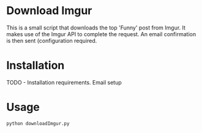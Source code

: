 # Download Imgur
This is a small script that downloads the top 'Funny' post from Imgur. It makes use of the Imgur API to complete the request. An email confirmation is then sent (configuration required.

# Installation
TODO - Installation requirements. Email setup

# Usage
```python
python downloadImgur.py
```
